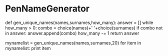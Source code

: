 # PenNameGenerator
def gen_unique_names(names,surnames,how_many):
    answer = []
    while how_many > 0:
        combo = choice(names)+' '+choice(surnames)
        if combo not in answer:
            answer.append(combo)
            how_many -= 1
    return answer

mynamelist = gen_unique_names(names,surnames,20)
for item in mynamelist:
    print item
